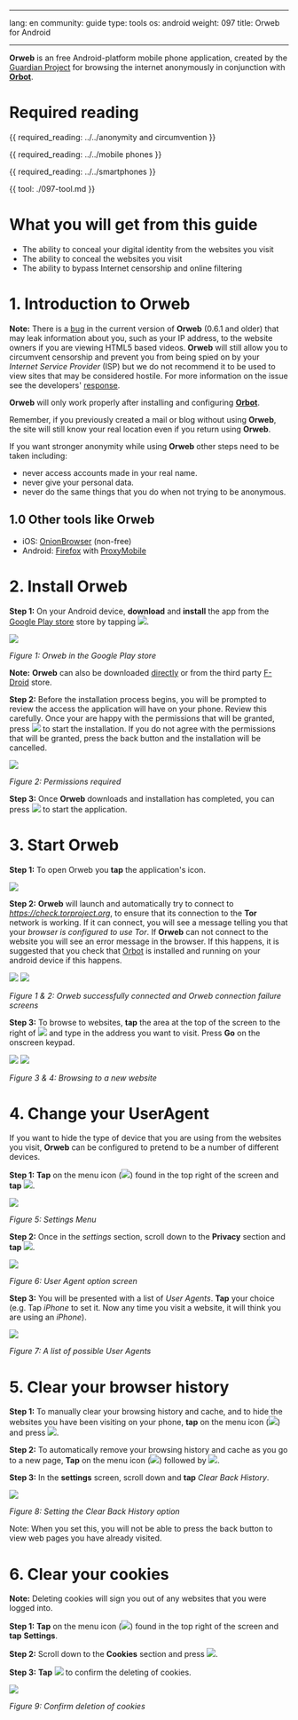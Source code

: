 

---

lang: en
community: guide
type: tools
os: android
weight: 097
title: Orweb for Android

---

**Orweb** is an free Android-platform mobile phone application, created by the [Guardian Project](https://guardianproject.info/) for browsing the internet anonymously in conjunction with [**Orbot**](../orbot/android).

# Required reading


{{ required_reading: ../../anonymity and circumvention }}


{{ required_reading: ../../mobile phones }}


{{ required_reading: ../../smartphones }}


{{ tool: ./097-tool.md }}

# What you will get from this guide

- The ability to conceal your digital identity from the websites you visit
- The ability to conceal the websites you visit
- The ability to bypass Internet censorship and online filtering

# 1. Introduction to Orweb

**Note:** There is a [bug](http://xordern.net/ip-leakage-of-mobile-tor-browsers.html) in the current version of **Orweb** (0.6.1 and older) that may leak information about you, such as your IP address, to the website owners if you are viewing HTML5 based videos. **Orweb** will still allow you to circumvent censorship and prevent you from being spied on by your *Internet Service Provider* (ISP) but we do not recommend it to be used to view sites that may be considered hostile. For more information on the issue see the developers' [response](https://guardianproject.info/2014/06/30/recent-news-on-orweb-flaws/).

**Orweb** will only work properly after installing and configuring [**Orbot**](../orbot/android).

Remember, if you previously created a mail or blog without using **Orweb**, the site will still know your real location even if you return using **Orweb**.

If you want stronger anonymity while using **Orweb** other steps need to be taken including:

- never access accounts made in your real name.
- never give your personal data.
- never do the same things that you do when not trying to be anonymous.

## 1.0 Other tools like Orweb

- iOS: [OnionBrowser](https://mike.tig.as/onionbrowser/) (non-free)
- Android: [Firefox](https://play.google.com/store/apps/details?id=org.mozilla.firefox) with [ProxyMobile](https://addons.mozilla.org/en-US/mobile/addon/proxy-mobile/)


# 2. Install Orweb

**Step 1:** On your Android device, **download** and **install** the app from the [Google Play store](https://play.google.com/store/apps/details?id=info.guardianproject.browser) store by tapping ![](/sites/siabnext.ttc.io/files/media/orweb-and-002.png).

![](/sites/siabnext.ttc.io/files/media/orweb-and-001.png)

*Figure 1: Orweb in the Google Play store*

**Note:** **Orweb** can also be downloaded [directly](https://guardianproject.info/releases/orweb-latest.apk) or from the third party [F-Droid](https://f-droid.org/repository/browse/?fdfilter=orweb&fdid=info.guardianproject.browser) store.

**Step 2:** Before the installation process begins, you will be prompted to review the access the application will have on your phone. Review this carefully. Once your are happy with the permissions that will be granted, press ![](/sites/siabnext.ttc.io/files/media/orweb-and-003.png) to start the installation. If you do not agree with the permissions that will be granted, press the back button and the installation will be cancelled.

![](/sites/siabnext.ttc.io/files/media/orweb-and-004.png)

*Figure 2: Permissions required*

**Step 3:** Once **Orweb** downloads and installation has completed, you can press ![](/sites/siabnext.ttc.io/files/media/orweb-and-005.png) to start the application.

# 3. Start Orweb

**Step 1:** To open Orweb you **tap** the application's icon.

![](/sites/siabnext.ttc.io/files/media/trans-orweb.png)

**Step 2:** **Orweb** will launch and automatically try to connect to *https://check.torproject.org*, to ensure that its connection to the **Tor** network is working. If it can connect, you will see a message telling you that your *browser is configured to use Tor*. If **Orweb** can not connect to the website you will see an error message in the browser. If this happens, it is suggested that you check that [Orbot](../orbot/android) is installed and running on your android device if this happens.

![](/sites/siabnext.ttc.io/files/media/orweb-and-006.png) ![](/sites/siabnext.ttc.io/files/media/orweb-and-007.png)

*Figure 1 & 2: Orweb successfully connected and Orweb connection failure screens*

**Step 3:** To browse to websites, **tap** the area at the top of the screen to the right of ![](/sites/siabnext.ttc.io/files/media/orweb-and-008.png) and type in the address you want to visit. Press **Go** on the onscreen keypad.

![](/sites/siabnext.ttc.io/files/media/orweb-and-009.png) ![](/sites/siabnext.ttc.io/files/media/orweb-and-010.png)

*Figure 3 & 4: Browsing to a new website*


# 4. Change your UserAgent

If you want to hide the type of device that you are using from the websites you visit, **Orweb** can be configured to pretend to be a number of different devices.

**Step 1:** **Tap** on the menu icon (![](/sites/siabnext.ttc.io/files/media/orweb-and-011.png)) found in the top right of the screen and **tap** ![](/sites/siabnext.ttc.io/files/media/orweb-and-012.png).

![](/sites/siabnext.ttc.io/files/media/orweb-and-013.png)

*Figure 5: Settings Menu*

**Step 2:** Once in the *settings* section, scroll down to the **Privacy** section and **tap** ![](/sites/siabnext.ttc.io/files/media/orweb-and-014.png).

![](/sites/siabnext.ttc.io/files/media/orweb-and-015.png)

*Figure 6: User Agent option screen*

**Step 3:** You will be presented with a list of *User Agents*. **Tap** your choice (e.g. Tap *iPhone*  to set it.  Now any time you visit a website, it will think you are using an *iPhone*).

![](/sites/siabnext.ttc.io/files/media/orweb-and-016.png)

*Figure 7: A list of possible User Agents*


# 5. Clear your browser history

**Step 1:** To manually clear your browsing history and cache, and to hide the websites you have been visiting on your phone, **tap** on the menu icon (![](/sites/siabnext.ttc.io/files/media/orweb-and-011.png)) and press ![](/sites/siabnext.ttc.io/files/media/orweb-and-017.png).

**Step 2:** To automatically remove your browsing history and cache as you go to a new page, **Tap** on the menu icon (![](/sites/siabnext.ttc.io/files/media/orweb-and-011.png)) followed by ![](/sites/siabnext.ttc.io/files/media/orweb-and-012.png).

**Step 3:** In the **settings** screen, scroll down and **tap** *Clear Back History*.

![](/sites/siabnext.ttc.io/files/media/orweb-and-018.png)

*Figure 8: Setting the Clear Back History option*

Note: When you set this, you will not be able to press the back button to view web pages you have already visited.


# 6. Clear your cookies

**Note:** Deleting cookies will sign you out of any websites that you were logged into.

**Step 1:** **Tap** on the menu icon (![](/sites/siabnext.ttc.io/files/media/orweb-and-011.png)) found in the top right of the screen and **tap** **Settings**.

**Step 2:** Scroll down to the **Cookies** section and press ![](/sites/siabnext.ttc.io/files/media/orweb-and-019.png).

**Step 3:** **Tap** ![](/sites/siabnext.ttc.io/files/media/orweb-and-020.png) to confirm the deleting of cookies.

![](/sites/siabnext.ttc.io/files/media/orweb-and-021.png)

*Figure 9: Confirm deletion of cookies*

